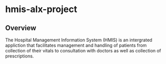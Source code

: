 # hmis-alx-project

## Overview
The Hospital Management Information System (HMIS) is an intergrated appliction that facilitates management and handling of patients from collection of their vitals to consultation with doctors as well as collection of prescriptions.